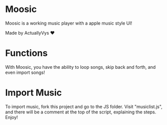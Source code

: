 # Moosic
Moosic is a working music player with a apple music style UI!

Made by ActuallyVys ❤

# Functions
With Moosic, you have the ability to loop songs, skip back and forth, and even import songs!

# Import Music
To import music, fork this project and go to the JS folder. Visit "musiclist.js", and there will be a comment at the top of the script, explaining the steps. Enjoy!
